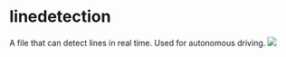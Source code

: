 # linedetection
A file that can detect lines in real time.
Used for autonomous driving.
<img src="https://img.shields.io/badge/autonomousdriving-61DAFB?style=flat&logo=react&logoColor=white"/>

